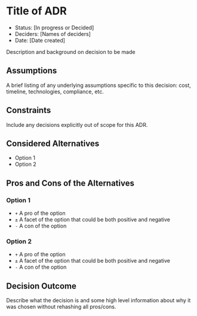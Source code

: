 # Title of ADR <!-- The title should reflect the decision outcome -->

- Status: [In progress or Decided]
- Deciders: [Names of deciders]
- Date: [Date created]

Description and background on decision to be made

## Assumptions

A brief listing of any underlying assumptions specific to this decision: cost, timeline, technologies, compliance, etc.

## Constraints

Include any decisions explicitly out of scope for this ADR.

## Considered Alternatives

- Option 1
- Option 2

## Pros and Cons of the Alternatives

### Option 1

- `+` A pro of the option
- `±` A facet of the option that could be both positive and negative
- `-` A con of the option

### Option 2

- `+` A pro of the option
- `±` A facet of the option that could be both positive and negative
- `-` A con of the option

## Decision Outcome

Describe what the decision is and some high level information about why it was chosen without rehashing all pros/cons.